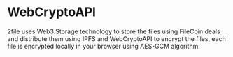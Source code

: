 # WebCryptoAPI
2file uses Web3.Storage technology to store the files using FileCoin deals and distribute them using IPFS and WebCryptoAPI to encrypt the files, each file is encrypted locally in your browser using AES-GCM algorithm. 
